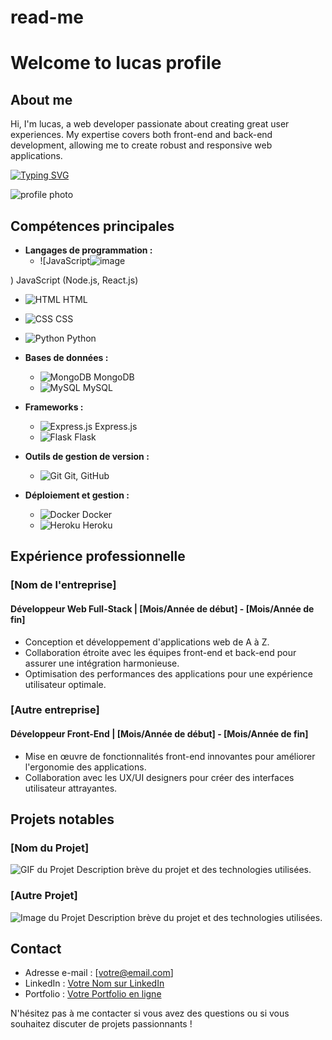 # read-me
   # Welcome to lucas profile

## About me
Hi, I'm lucas, a web developer passionate about creating great user experiences. My expertise covers both front-end and back-end development, allowing me to create robust and responsive web applications.


[![Typing SVG](https://readme-typing-svg.demolab.com?font=Fira+Code&pause=1000&center=FAUX&vCenter=FAUX&repeat=vrai&random=FAUX&width=435&lines=I+am+a+full+stack+developer;I+am+passionate+about+IT+development)](https://git.io/typing-svg)

![profile photo](lien_vers_votre_photo.jpg)

## Compétences principales
- **Langages de programmation :**
  - ![JavaScript![image](https://github.com/neyzare/read-me/assets/109983765/5ae524ff-1709-4811-bcf9-c31bf15ef989)

) JavaScript (Node.js, React.js)
  - ![HTML](lien_vers_logo_html.png) HTML
  - ![CSS](lien_vers_logo_css.png) CSS
  - ![Python](lien_vers_logo_python.png) Python

- **Bases de données :**
  - ![MongoDB](lien_vers_logo_mongodb.png) MongoDB
  - ![MySQL](lien_vers_logo_mysql.png) MySQL

- **Frameworks :**
  - ![Express.js](lien_vers_logo_express.png) Express.js
  - ![Flask](lien_vers_logo_flask.png) Flask

- **Outils de gestion de version :**
  - ![Git](lien_vers_logo_git.png) Git, GitHub

- **Déploiement et gestion :**
  - ![Docker](lien_vers_logo_docker.png) Docker
  - ![Heroku](lien_vers_logo_heroku.png) Heroku

## Expérience professionnelle
### [Nom de l'entreprise]
#### Développeur Web Full-Stack | [Mois/Année de début] - [Mois/Année de fin]
- Conception et développement d'applications web de A à Z.
- Collaboration étroite avec les équipes front-end et back-end pour assurer une intégration harmonieuse.
- Optimisation des performances des applications pour une expérience utilisateur optimale.

### [Autre entreprise]
#### Développeur Front-End | [Mois/Année de début] - [Mois/Année de fin]
- Mise en œuvre de fonctionnalités front-end innovantes pour améliorer l'ergonomie des applications.
- Collaboration avec les UX/UI designers pour créer des interfaces utilisateur attrayantes.

## Projets notables
### [Nom du Projet]
![GIF du Projet](lien_vers_votre_gif.gif)
Description brève du projet et des technologies utilisées.

### [Autre Projet]
![Image du Projet](lien_vers_votre_image.jpg)
Description brève du projet et des technologies utilisées.

## Contact
- Adresse e-mail : [votre@email.com]
- LinkedIn : [Votre Nom sur LinkedIn](lien_vers_votre_profil_linkedin)
- Portfolio : [Votre Portfolio en ligne](lien_vers_votre_portfolio)

N'hésitez pas à me contacter si vous avez des questions ou si vous souhaitez discuter de projets passionnants !
